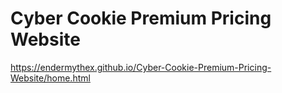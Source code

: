 # Cyber Cookie Premium Pricing Website
https://endermythex.github.io/Cyber-Cookie-Premium-Pricing-Website/home.html
